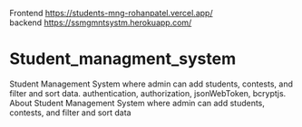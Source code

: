 Frontend https://students-mng-rohanpatel.vercel.app/
</br>
backend https://ssmgmntsystm.herokuapp.com/

# Student_managment_system
Student Management System where admin can add students, contests, and filter and sort data. authentication, authorization, jsonWebToken, bcryptjs.
About
Student Management System where admin can add students, contests, and filter and sort data
